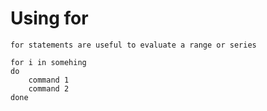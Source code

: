 # Using for

```
for statements are useful to evaluate a range or series

for i in somehing
do
    command 1
    command 2
done
```
